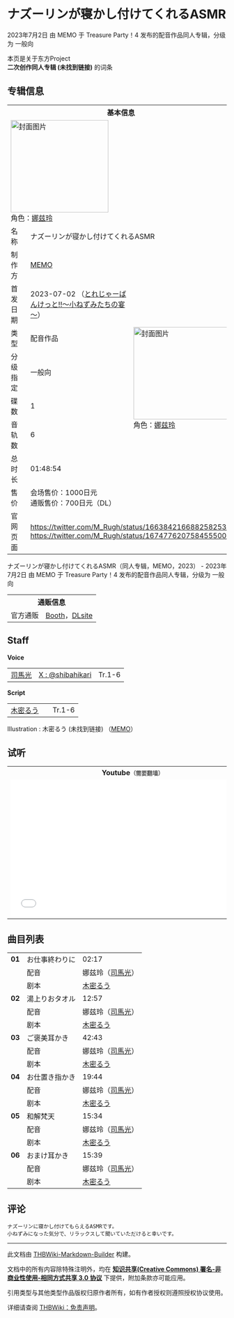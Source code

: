 # ナズーリンが寝かし付けてくれるASMR

<!-- source html: G:\repos\THBWiki-Markdown-Builder\THBWikiMarkdown\Temp\main\5\5c\ns0%3A%E3%83%8A%E3%82%BA%E3%83%BC%E3%83%AA%E3%83%B3%E3%81%8C%E5%AF%9D%E3%81%8B%E3%81%97%E4%BB%98%E3%81%91%E3%81%A6%E3%81%8F%E3%82%8C%E3%82%8BASMR.html -->

2023年7月2日 由 MEMO 于 Treasure Party！4 发布的配音作品同人专辑，分级为 一般向

本页是关于东方Project  
 **二次创作同人专辑 (未找到链接)** 的词条

## 专辑信息

<table><tbody><tr><th colspan="3">基本信息</th></tr><tr><td class="cover-artwork-mobile" colspan="2"><a href="./文件-ナズーリンが寝かし付けてくれるASMR封面.png.md" class="image" title="封面图片"><img alt="封面图片" src="https://upload.thwiki.cc/thumb/d/df/%E3%83%8A%E3%82%BA%E3%83%BC%E3%83%AA%E3%83%B3%E3%81%8C%E5%AF%9D%E3%81%8B%E3%81%97%E4%BB%98%E3%81%91%E3%81%A6%E3%81%8F%E3%82%8C%E3%82%8BASMR%E5%B0%81%E9%9D%A2.png/224px-%E3%83%8A%E3%82%BA%E3%83%BC%E3%83%AA%E3%83%B3%E3%81%8C%E5%AF%9D%E3%81%8B%E3%81%97%E4%BB%98%E3%81%91%E3%81%A6%E3%81%8F%E3%82%8C%E3%82%8BASMR%E5%B0%81%E9%9D%A2.png" decoding="async" loading="lazy" width="224" height="212" srcset="https://upload.thwiki.cc/thumb/d/df/%E3%83%8A%E3%82%BA%E3%83%BC%E3%83%AA%E3%83%B3%E3%81%8C%E5%AF%9D%E3%81%8B%E3%81%97%E4%BB%98%E3%81%91%E3%81%A6%E3%81%8F%E3%82%8C%E3%82%8BASMR%E5%B0%81%E9%9D%A2.png/336px-%E3%83%8A%E3%82%BA%E3%83%BC%E3%83%AA%E3%83%B3%E3%81%8C%E5%AF%9D%E3%81%8B%E3%81%97%E4%BB%98%E3%81%91%E3%81%A6%E3%81%8F%E3%82%8C%E3%82%8BASMR%E5%B0%81%E9%9D%A2.png 1.5x, https://upload.thwiki.cc/thumb/d/df/%E3%83%8A%E3%82%BA%E3%83%BC%E3%83%AA%E3%83%B3%E3%81%8C%E5%AF%9D%E3%81%8B%E3%81%97%E4%BB%98%E3%81%91%E3%81%A6%E3%81%8F%E3%82%8C%E3%82%8BASMR%E5%B0%81%E9%9D%A2.png/448px-%E3%83%8A%E3%82%BA%E3%83%BC%E3%83%AA%E3%83%B3%E3%81%8C%E5%AF%9D%E3%81%8B%E3%81%97%E4%BB%98%E3%81%91%E3%81%A6%E3%81%8F%E3%82%8C%E3%82%8BASMR%E5%B0%81%E9%9D%A2.png 2x" data-file-width="950" data-file-height="900"></a><div class="cover-char">角色：<a href="./娜兹玲.md" title="娜兹玲">娜兹玲</a></div></td>
</tr><tr><td class="label">名称</td><td colspan="2"> ナズーリンが寝かし付けてくれるASMR </td></tr><tr><td class="label">制作方</td><td><a href="./MEMO.md" title="MEMO">MEMO</a></td><td class="cover-artwork" rowspan="8" style="min-width:224px;"><a href="./文件-ナズーリンが寝かし付けてくれるASMR封面.png.md" class="image" title="封面图片"><img alt="封面图片" src="https://upload.thwiki.cc/thumb/d/df/%E3%83%8A%E3%82%BA%E3%83%BC%E3%83%AA%E3%83%B3%E3%81%8C%E5%AF%9D%E3%81%8B%E3%81%97%E4%BB%98%E3%81%91%E3%81%A6%E3%81%8F%E3%82%8C%E3%82%8BASMR%E5%B0%81%E9%9D%A2.png/224px-%E3%83%8A%E3%82%BA%E3%83%BC%E3%83%AA%E3%83%B3%E3%81%8C%E5%AF%9D%E3%81%8B%E3%81%97%E4%BB%98%E3%81%91%E3%81%A6%E3%81%8F%E3%82%8C%E3%82%8BASMR%E5%B0%81%E9%9D%A2.png" decoding="async" loading="lazy" width="224" height="212" srcset="https://upload.thwiki.cc/thumb/d/df/%E3%83%8A%E3%82%BA%E3%83%BC%E3%83%AA%E3%83%B3%E3%81%8C%E5%AF%9D%E3%81%8B%E3%81%97%E4%BB%98%E3%81%91%E3%81%A6%E3%81%8F%E3%82%8C%E3%82%8BASMR%E5%B0%81%E9%9D%A2.png/336px-%E3%83%8A%E3%82%BA%E3%83%BC%E3%83%AA%E3%83%B3%E3%81%8C%E5%AF%9D%E3%81%8B%E3%81%97%E4%BB%98%E3%81%91%E3%81%A6%E3%81%8F%E3%82%8C%E3%82%8BASMR%E5%B0%81%E9%9D%A2.png 1.5x, https://upload.thwiki.cc/thumb/d/df/%E3%83%8A%E3%82%BA%E3%83%BC%E3%83%AA%E3%83%B3%E3%81%8C%E5%AF%9D%E3%81%8B%E3%81%97%E4%BB%98%E3%81%91%E3%81%A6%E3%81%8F%E3%82%8C%E3%82%8BASMR%E5%B0%81%E9%9D%A2.png/448px-%E3%83%8A%E3%82%BA%E3%83%BC%E3%83%AA%E3%83%B3%E3%81%8C%E5%AF%9D%E3%81%8B%E3%81%97%E4%BB%98%E3%81%91%E3%81%A6%E3%81%8F%E3%82%8C%E3%82%8BASMR%E5%B0%81%E9%9D%A2.png 2x" data-file-width="950" data-file-height="900"></a><div class="cover-char">角色：<a href="./娜兹玲.md" title="娜兹玲">娜兹玲</a></div></td>
</tr><tr><td class="label">首发日期</td><td>2023-07-02&#160;（<a href="/展会作品列表?e=Treasure+Party%EF%BC%81%234">とれじゃーばんけっと!!～小ねずみたちの宴～</a>）</td></tr><tr><td class="label">类型</td><td>配音作品</td></tr><tr><td class="label">分级指定</td><td>一般向</td></tr><tr><td class="label">碟数</td><td>1</td></tr><tr><td class="label">音轨数</td><td>6</td></tr><tr><td class="label">总时长</td><td>01:48:54</td></tr><tr><td class="label">售价</td><td>会场售价：1000日元<br>通贩售价：700日元（DL）</td></tr>
<tr><td class="label">官网页面</td><td colspan="2"><a rel="nofollow" class="external free" href="https://twitter.com/M_Rugh/status/1663842166882582531">https://twitter.com/M_Rugh/status/1663842166882582531</a><br><a rel="nofollow" class="external free" href="https://twitter.com/M_Rugh/status/1674776207584555009">https://twitter.com/M_Rugh/status/1674776207584555009</a></td></tr></tbody></table>

ナズーリンが寝かし付けてくれるASMR（同人专辑，MEMO，2023） - 2023年7月2日 由 MEMO 于 Treasure Party！4 发布的配音作品同人专辑，分级为 一般向

<table><tbody><tr><th colspan="3">通贩信息</th></tr><tr><td class="label">官方通贩</td><td colspan="2"><a rel="nofollow" class="external text" href="https://mokumitsurugh.booth.pm/items/4812552">Booth</a>，<a rel="nofollow" class="external text" href="http://www.dlsite.com/home/work/=/product_id/RJ01063491.html">DLsite</a></td></tr></tbody></table>



## Staff
  
 **Voice**   

<table><tbody><tr><td><a href="/index.php?title=%E5%8F%B8%E9%A6%AC%E5%85%89&amp;action=edit&amp;redlink=1" class="new" title="司馬光（页面不存在）">司馬光</a></td><td><a rel="nofollow" class="external text" href="https://twitter.com/shibahikari">X&#160;: @shibahikari</a></td><td>Tr.1-6</td></tr></tbody></table>

  
 **Script**   

<table><tbody><tr><td><a href="/index.php?title=%E6%9C%A8%E5%AF%86%E3%82%8B%E3%81%86&amp;action=edit&amp;redlink=1" class="new" title="木密るう（页面不存在）">木密るう</a></td><td></td><td>Tr.1-6</td></tr></tbody></table>


Illustration
: 木密るう (未找到链接) （[MEMO](./MEMO.md)）


## 试听

<table>

<tbody><tr>
<th>Youtube<span style="font-family: sans-serif; cursor: default; color:#555; font-size: 0.8em; bottom: 0.1em; font-weight: bold;" title="连接到需要翻墙网页">（需要翻墙）</span>
</th></tr>
<tr>
<td><iframe width="560" height="315" src="//www.youtube-nocookie.com/embed/3ypAaAV4UI8?" frameborder="0" allowfullscreen=""></iframe>
</td></tr></tbody></table>



## 曲目列表

<table><tbody><tr><td id="1" class="infoG"><b>01</b></td><td id="お仕事終わりに" colspan="2" class="title">お仕事終わりに<span class="thcsearchlinks"><a rel="nofollow" class="external text" href="https://cd.thwiki.cc?dub=司馬光&amp;script=木密るう&amp;fromwiki=ナズーリンが寝かし付けてくれるASMR"><span title="搜索相似同人曲"></span></a></span></td><td class="time">02:17</td></tr><tr><td class="left"></td><td class="label">配音</td><td class="text" colspan="2">娜兹玲（<a href="/index.php?title=%E5%8F%B8%E9%A6%AC%E5%85%89&amp;action=edit&amp;redlink=1" class="new" title="司馬光（页面不存在）">司馬光</a>）<span class="thcsearchlinks"><a rel="nofollow" class="external text" href="https://cd.thwiki.cc?dub=司馬光&amp;fromwiki=ナズーリンが寝かし付けてくれるASMR"><span></span></a></span></td></tr><tr><td class="left"></td><td class="label">剧本</td><td class="text" colspan="2"><a href="/index.php?title=%E6%9C%A8%E5%AF%86%E3%82%8B%E3%81%86&amp;action=edit&amp;redlink=1" class="new" title="木密るう（页面不存在）">木密るう</a><span class="thcsearchlinks"><a rel="nofollow" class="external text" href="https://cd.thwiki.cc?script=木密るう&amp;fromwiki=ナズーリンが寝かし付けてくれるASMR"><span></span></a></span></td></tr>
<tr><td id="2" class="infoG"><b>02</b></td><td id="湯上りおタオル" colspan="2" class="title">湯上りおタオル<span class="thcsearchlinks"><a rel="nofollow" class="external text" href="https://cd.thwiki.cc?dub=司馬光&amp;script=木密るう&amp;fromwiki=ナズーリンが寝かし付けてくれるASMR"><span title="搜索相似同人曲"></span></a></span></td><td class="time">12:57</td></tr><tr><td class="left"></td><td class="label">配音</td><td class="text" colspan="2">娜兹玲（<a href="/index.php?title=%E5%8F%B8%E9%A6%AC%E5%85%89&amp;action=edit&amp;redlink=1" class="new" title="司馬光（页面不存在）">司馬光</a>）<span class="thcsearchlinks"><a rel="nofollow" class="external text" href="https://cd.thwiki.cc?dub=司馬光&amp;fromwiki=ナズーリンが寝かし付けてくれるASMR"><span></span></a></span></td></tr><tr><td class="left"></td><td class="label">剧本</td><td class="text" colspan="2"><a href="/index.php?title=%E6%9C%A8%E5%AF%86%E3%82%8B%E3%81%86&amp;action=edit&amp;redlink=1" class="new" title="木密るう（页面不存在）">木密るう</a><span class="thcsearchlinks"><a rel="nofollow" class="external text" href="https://cd.thwiki.cc?script=木密るう&amp;fromwiki=ナズーリンが寝かし付けてくれるASMR"><span></span></a></span></td></tr>
<tr><td id="3" class="infoG"><b>03</b></td><td id="ご褒美耳かき" colspan="2" class="title">ご褒美耳かき<span class="thcsearchlinks"><a rel="nofollow" class="external text" href="https://cd.thwiki.cc?dub=司馬光&amp;script=木密るう&amp;fromwiki=ナズーリンが寝かし付けてくれるASMR"><span title="搜索相似同人曲"></span></a></span></td><td class="time">42:43</td></tr><tr><td class="left"></td><td class="label">配音</td><td class="text" colspan="2">娜兹玲（<a href="/index.php?title=%E5%8F%B8%E9%A6%AC%E5%85%89&amp;action=edit&amp;redlink=1" class="new" title="司馬光（页面不存在）">司馬光</a>）<span class="thcsearchlinks"><a rel="nofollow" class="external text" href="https://cd.thwiki.cc?dub=司馬光&amp;fromwiki=ナズーリンが寝かし付けてくれるASMR"><span></span></a></span></td></tr><tr><td class="left"></td><td class="label">剧本</td><td class="text" colspan="2"><a href="/index.php?title=%E6%9C%A8%E5%AF%86%E3%82%8B%E3%81%86&amp;action=edit&amp;redlink=1" class="new" title="木密るう（页面不存在）">木密るう</a><span class="thcsearchlinks"><a rel="nofollow" class="external text" href="https://cd.thwiki.cc?script=木密るう&amp;fromwiki=ナズーリンが寝かし付けてくれるASMR"><span></span></a></span></td></tr>
<tr><td id="4" class="infoG"><b>04</b></td><td id="お仕置き指かき" colspan="2" class="title">お仕置き指かき<span class="thcsearchlinks"><a rel="nofollow" class="external text" href="https://cd.thwiki.cc?dub=司馬光&amp;script=木密るう&amp;fromwiki=ナズーリンが寝かし付けてくれるASMR"><span title="搜索相似同人曲"></span></a></span></td><td class="time">19:44</td></tr><tr><td class="left"></td><td class="label">配音</td><td class="text" colspan="2">娜兹玲（<a href="/index.php?title=%E5%8F%B8%E9%A6%AC%E5%85%89&amp;action=edit&amp;redlink=1" class="new" title="司馬光（页面不存在）">司馬光</a>）<span class="thcsearchlinks"><a rel="nofollow" class="external text" href="https://cd.thwiki.cc?dub=司馬光&amp;fromwiki=ナズーリンが寝かし付けてくれるASMR"><span></span></a></span></td></tr><tr><td class="left"></td><td class="label">剧本</td><td class="text" colspan="2"><a href="/index.php?title=%E6%9C%A8%E5%AF%86%E3%82%8B%E3%81%86&amp;action=edit&amp;redlink=1" class="new" title="木密るう（页面不存在）">木密るう</a><span class="thcsearchlinks"><a rel="nofollow" class="external text" href="https://cd.thwiki.cc?script=木密るう&amp;fromwiki=ナズーリンが寝かし付けてくれるASMR"><span></span></a></span></td></tr>
<tr><td id="5" class="infoG"><b>05</b></td><td id="和解梵天" colspan="2" class="title">和解梵天<span class="thcsearchlinks"><a rel="nofollow" class="external text" href="https://cd.thwiki.cc?dub=司馬光&amp;script=木密るう&amp;fromwiki=ナズーリンが寝かし付けてくれるASMR"><span title="搜索相似同人曲"></span></a></span></td><td class="time">15:34</td></tr><tr><td class="left"></td><td class="label">配音</td><td class="text" colspan="2">娜兹玲（<a href="/index.php?title=%E5%8F%B8%E9%A6%AC%E5%85%89&amp;action=edit&amp;redlink=1" class="new" title="司馬光（页面不存在）">司馬光</a>）<span class="thcsearchlinks"><a rel="nofollow" class="external text" href="https://cd.thwiki.cc?dub=司馬光&amp;fromwiki=ナズーリンが寝かし付けてくれるASMR"><span></span></a></span></td></tr><tr><td class="left"></td><td class="label">剧本</td><td class="text" colspan="2"><a href="/index.php?title=%E6%9C%A8%E5%AF%86%E3%82%8B%E3%81%86&amp;action=edit&amp;redlink=1" class="new" title="木密るう（页面不存在）">木密るう</a><span class="thcsearchlinks"><a rel="nofollow" class="external text" href="https://cd.thwiki.cc?script=木密るう&amp;fromwiki=ナズーリンが寝かし付けてくれるASMR"><span></span></a></span></td></tr>
<tr><td id="6" class="infoG"><b>06</b></td><td id="おまけ耳かき" colspan="2" class="title">おまけ耳かき<span class="thcsearchlinks"><a rel="nofollow" class="external text" href="https://cd.thwiki.cc?dub=司馬光&amp;script=木密るう&amp;fromwiki=ナズーリンが寝かし付けてくれるASMR"><span title="搜索相似同人曲"></span></a></span></td><td class="time">15:39</td></tr><tr><td class="left"></td><td class="label">配音</td><td class="text" colspan="2">娜兹玲（<a href="/index.php?title=%E5%8F%B8%E9%A6%AC%E5%85%89&amp;action=edit&amp;redlink=1" class="new" title="司馬光（页面不存在）">司馬光</a>）<span class="thcsearchlinks"><a rel="nofollow" class="external text" href="https://cd.thwiki.cc?dub=司馬光&amp;fromwiki=ナズーリンが寝かし付けてくれるASMR"><span></span></a></span></td></tr><tr><td class="left"></td><td class="label">剧本</td><td class="text" colspan="2"><a href="/index.php?title=%E6%9C%A8%E5%AF%86%E3%82%8B%E3%81%86&amp;action=edit&amp;redlink=1" class="new" title="木密るう（页面不存在）">木密るう</a><span class="thcsearchlinks"><a rel="nofollow" class="external text" href="https://cd.thwiki.cc?script=木密るう&amp;fromwiki=ナズーリンが寝かし付けてくれるASMR"><span></span></a></span></td></tr></tbody></table>



## 评论
```
ナズーリンに寝かし付けてもらえるASMRです。
小ねずみになった気分で、リラックスして聞いていただけると幸いです。
```

  
  

  





---

此文档由 [THBWiki-Markdown-Builder](https://github.com/Delsin-Yu/THBWiki-Markdown-Builder) 构建。

文档中的所有内容除特殊注明外，均在 [**知识共享(Creative Commons) 署名-非商业性使用-相同方式共享 3.0 协议**](https://creativecommons.org/licenses/by-sa/3.0/deed.zh-hans) 下提供，附加条款亦可能应用。

引用类型与其他类型作品版权归原作者所有，如有作者授权则遵照授权协议使用。

详细请查阅 [THBWiki：免责声明](https://thbwiki.cc/THBWiki:%E5%85%8D%E8%B4%A3%E5%A3%B0%E6%98%8E)。

